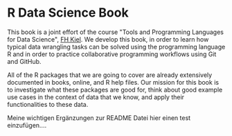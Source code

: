 # R Data Science Book

This book is a joint effort of the course "Tools and Programming Languages for Data Science",  [FH Kiel](https://www.fh-kiel.de/index.php?id=23523&L=826). We develop this book, in order to learn how typical data wrangling tasks can be solved using the programming language R and in order to practice collaborative programming workflows using Git and GitHub. 

All of the R packages that we are going to cover are already extensively documented in books, online, and R help files. Our mission for this book is to investigate what these packages are good for, think about good example use cases in the context of data that we know, and apply their functionalities to these data.

Meine wichtigen Ergänzungen zur README Datei
hier einen test einzufügen....
